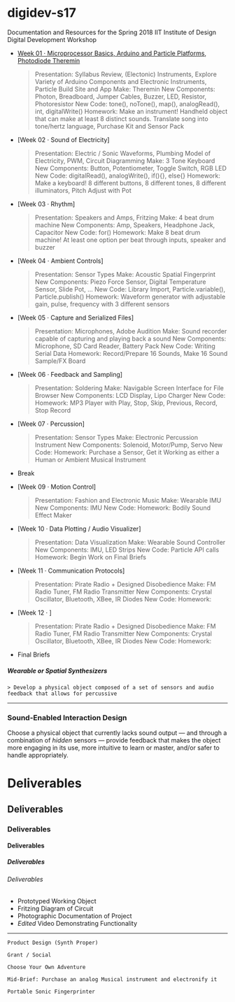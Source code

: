 # digidev-s17
Documentation and Resources for the Spring 2018 IIT Institute of Design Digital Development Workshop

- [Week 01 · Microprocessor Basics, Arduino and Particle Platforms, Photodiode Theremin](week01/readme.md) 	
	> Presentation: Syllabus Review, (Electonic) Instruments, Explore Variety of Arduino Components and Electronic Instruments, Particle Build Site and App
	> Make: Theremin
	> New Components: Photon, Breadboard, Jumper Cables, Buzzer, LED, Resistor, Photoresistor
	> New Code: tone(), noTone(), map(), analogRead(), int, digitalWrite()
	> Homework: Make an instrument! Handheld object that can make at least 8 distinct sounds. Translate song into tone/hertz language, Purchase Kit and Sensor Pack

- [Week 02 · Sound of Electricity]
	> Presentation: Electric / Sonic Waveforms, Plumbing Model of Electricity, PWM, Circuit Diagramming
	> Make: 3 Tone Keyboard
	> New Components: Button, Potentiometer, Toggle Switch, RGB LED
	> New Code: digitalRead(), analogWrite(), if(){}, else{}
	> Homework: Make a keyboard! 8 different buttons, 8 different tones, 8 different illuminators, Pitch Adjust with Pot

- [Week 03 · Rhythm]
	> Presentation: Speakers and Amps, Fritzing
	> Make: 4 beat drum machine
	> New Components: Amp, Speakers, Headphone Jack, Capacitor
	> New Code: for()
	> Homework: Make 8 beat drum machine! At least one option per beat through inputs, speaker and buzzer

- [Week 04 · Ambient Controls]
	> Presentation: Sensor Types
	> Make: Acoustic Spatial Fingerprint
	> New Components: Piezo Force Sensor, Digital Temperature Sensor, Slide Pot, ...
	> New Code: Library Import, Particle.variable(), Particle.publish()
	> Homework: Waveform generator with adjustable gain, pulse, frequency with 3 different sensors

- [Week 05 · Capture and Serialized Files]
	> Presentation: Microphones, Adobe Audition
	> Make: Sound recorder capable of capturing and playing back a sound
	> New Components: Microphone, SD Card Reader, Battery Pack
	> New Code: Writing Serial Data
	> Homework: Record/Prepare 16 Sounds, Make 16 Sound Sample/FX Board

- [Week 06 · Feedback and Sampling]
	> Presentation: Soldering
	> Make: Navigable Screen Interface for File Browser
	> New Components: LCD Display, Lipo Charger
	> New Code: 
	> Homework: MP3 Player with Play, Stop, Skip, Previous, Record, Stop Record

- [Week 07 · Percussion]
	> Presentation: Sensor Types
	> Make: Electronic Percussion Instrument
	> New Components: Solenoid, Motor/Pump, Servo
	> New Code: 
	> Homework: Purchase a Sensor, Get it Working as either a Human or Ambient Musical Instrument

- Break

- [Week 09 · Motion Control]
	> Presentation: Fashion and Electronic Music
	> Make: Wearable IMU
	> New Components: IMU
	> New Code: 
	> Homework: Bodily Sound Effect Maker 

- [Week 10 · Data Plotting / Audio Visualizer]
	> Presentation: Data Visualization
	> Make: Wearable Sound Controller
	> New Components: IMU, LED Strips
	> New Code: Particle API calls
	> Homework: Begin Work on Final Briefs

- [Week 11 · Communication Protocols]
	> Presentation: Pirate Radio + Designed Disobedience
	> Make: FM Radio Tuner, FM Radio Transmitter
	> New Components: Crystal Oscillator, Bluetooth, XBee, IR Diodes
	> New Code: 
	> Homework: 

- [Week 12 · ]
	> Presentation: Pirate Radio + Designed Disobedience
	> Make: FM Radio Tuner, FM Radio Transmitter
	> New Components: Crystal Oscillator, Bluetooth, XBee, IR Diodes
	> New Code: 
	> Homework: 



- Final Briefs

##### Wearable or Spatial Synthesizers
	> Develop a physical object composed of a set of sensors and audio feedback that allows for percussive 

-----

### Sound-Enabled Interaction Design

Choose a physical object that currently lacks sound output — and through a combination of *hidden* sensors — provide feedback that makes the object more engaging in its use, more intuitive to learn or master, and/or safer to handle appropriately.  
	
	
# Deliverables	 
## Deliverables	 
### Deliverables	 
#### Deliverables	 
##### Deliverables	 
###### Deliverables	 

* Prototyped Working Object
* Fritzing Diagram of Circuit
* Photographic Documentation of Project
* *Edited* Video Demonstrating Functionality

-----

	Product Design (Synth Proper)

	Grant / Social

	Choose Your Own Adventure

	Mid-Brief: Purchase an analog Musical instrument and electronify it

	Portable Sonic Fingerprinter